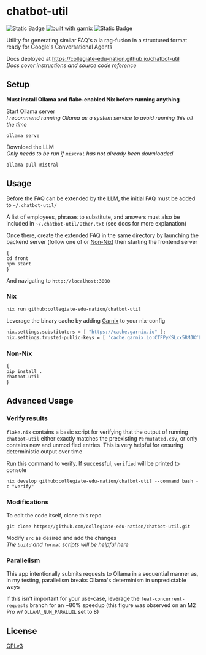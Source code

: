 # chatbot-util

![Static Badge](https://img.shields.io/badge/Platforms-Linux,_macOS-forestgreen?style=for-the-badge)
[![built with garnix](https://img.shields.io/endpoint.svg?url=https%3A%2F%2Fgarnix.io%2Fapi%2Fbadges%2FCollegiate-Edu-Nation%2Fchatbot-util%3Fbranch%3Dmain&style=for-the-badge&color=grey&labelColor=grey)](https://garnix.io/repo/Collegiate-Edu-Nation/chatbot-util)
![Static Badge](https://img.shields.io/badge/Powered_by_Nix-grey?logo=nixOS&logoColor=white&style=for-the-badge)

Utility for generating similar FAQ's a la rag-fusion in a structured format ready for Google's Conversational Agents

Docs deployed at https://collegiate-edu-nation.github.io/chatbot-util<br>
_Docs cover instructions and source code reference_

## Setup

**Must install Ollama and flake-enabled Nix before running anything**

Start Ollama server<br>
_I recommend running Ollama as a system service to avoid running this all the time_

```shell
ollama serve
```

Download the LLM<br>
_Only needs to be run if `mistral` has not already been downloaded_

```shell
ollama pull mistral
```

## Usage

Before the FAQ can be extended by the LLM, the initial FAQ must be added to `~/.chatbot-util/`

A list of employees, phrases to substitute, and answers must also be included in `~/.chatbot-util/Other.txt` (see docs for more explanation)

Once there, create the extended FAQ in the same directory by launching the backend server (follow one of [](#nix) or [Non-Nix](#non-nix)) then starting the frontend server

```shell
{
cd front
npm start
}
```

And navigating to `http://localhost:3000`

### Nix

```shell
nix run github:collegiate-edu-nation/chatbot-util
```

Leverage the binary cache by adding [Garnix] to your nix-config

```nix
nix.settings.substituters = [ "https://cache.garnix.io" ];
nix.settings.trusted-public-keys = [ "cache.garnix.io:CTFPyKSLcx5RMJKfLo5EEPUObbA78b0YQ2DTCJXqr9g=" ];
```

### Non-Nix

```shell
{
pip install .
chatbot-util
}
```

## Advanced Usage

### Verify results

`flake.nix` contains a basic script for verifying that the output of running `chatbot-util` either exactly matches the preexisting `Permutated.csv`, or only contains new and unmodified entries. This is very helpful for ensuring deterministic output over time

Run this command to verify. If successful, `verified` will be printed to console

```shell
nix develop github:collegiate-edu-nation/chatbot-util --command bash -c "verify"
```

### Modifications

To edit the code itself, clone this repo

```shell
git clone https://github.com/collegiate-edu-nation/chatbot-util.git
```

Modify `src` as desired and add the changes<br>
_The `build` and `format` scripts will be helpful here_

### Parallelism

This app intentionally submits requests to Ollama in a sequential manner as, in my testing, parallelism breaks Ollama's determinism in unpredictable ways

If this isn't important for your use-case, leverage the `feat-concurrent-requests` branch for an ~80% speedup (this figure was observed on an M2 Pro w/ `OLLAMA_NUM_PARALLEL` set to 8)

## License

[GPLv3]

[Garnix]: https://garnix.io/
[GPLv3]: COPYING
